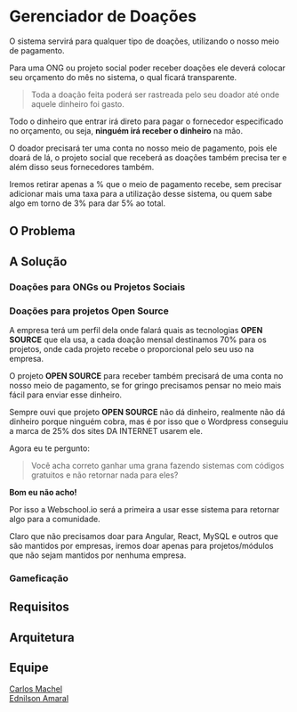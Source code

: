 # Gerenciador de Doações

O sistema servirá para qualquer tipo de doações, utilizando o nosso meio de pagamento.

Para uma ONG ou projeto social poder receber doações ele deverá colocar seu orçamento do mês no sistema, o qual ficará transparente.

> Toda a doação feita poderá ser rastreada pelo seu doador até onde aquele dinheiro foi gasto.

Todo o dinheiro que entrar irá direto para pagar o fornecedor especificado no orçamento, ou seja, **ninguém irá receber o dinheiro** na mão.

O doador precisará ter uma conta no nosso meio de pagamento, pois ele doará de lá, o projeto social que receberá as doações também precisa ter e além disso seus fornecedores também.

Iremos retirar apenas a % que o meio de pagamento recebe, sem precisar adicionar mais uma taxa para a utilização desse sistema, ou quem sabe algo em torno de 3% para dar 5% ao total.

## O Problema



## A Solução

### Doações para ONGs ou Projetos Sociais


### Doações para projetos Open Source

A empresa terá um perfil dela onde falará quais as tecnologias **OPEN SOURCE** que ela usa, a cada doação mensal destinamos 70% para os projetos, onde cada projeto recebe o proporcional pelo seu uso na empresa.

O projeto **OPEN SOURCE** para receber também precisará de uma conta no nosso meio de pagamento, se for gringo precisamos pensar no meio mais fácil para enviar esse dinheiro.

Sempre ouvi que projeto **OPEN SOURCE** não dá dinheiro, realmente não dá dinheiro porque ninguém cobra, mas é por isso que o Wordpress conseguiu a marca de 25% dos sites DA INTERNET usarem ele.

Agora eu te pergunto:

> Você acha correto ganhar uma grana fazendo sistemas com códigos gratuitos e não retornar nada para eles?

**Bom eu não acho!**

Por isso a Webschool.io será a primeira a usar esse sistema para retornar algo para a comunidade.

Claro que não precisamos doar para Angular, React, MySQL e outros que são mantidos por empresas, iremos doar apenas para projetos/módulos que não sejam mantidos por nenhuma empresa. 

### Gameficação

## Requisitos

## Arquitetura

## Equipe

[Carlos Machel](https://github.com/carlosmachel)  
[Ednilson Amaral](https://github.com/ednilsonamaral)

